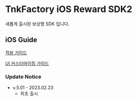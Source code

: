 # TnkFactory iOS Reward SDK2
새롭게 출시된 보상형 SDK 입니다.

## iOS Guide

[적용 가이드](./iOS_Guide.md)

[UI 커스터마이징 가이드](./UI_Customizing.md)

### Update Notice

* v.5.01 - 2023.02.23
  * 최초 출시 
